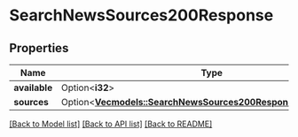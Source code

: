 # SearchNewsSources200Response

## Properties

Name | Type | Description | Notes
------------ | ------------- | ------------- | -------------
**available** | Option<**i32**> |  | [optional]
**sources** | Option<[**Vec<models::SearchNewsSources200ResponseSourcesInner>**](searchNewsSources_200_response_sources_inner.md)> |  | [optional]

[[Back to Model list]](../README.md#documentation-for-models) [[Back to API list]](../README.md#documentation-for-api-endpoints) [[Back to README]](../README.md)


